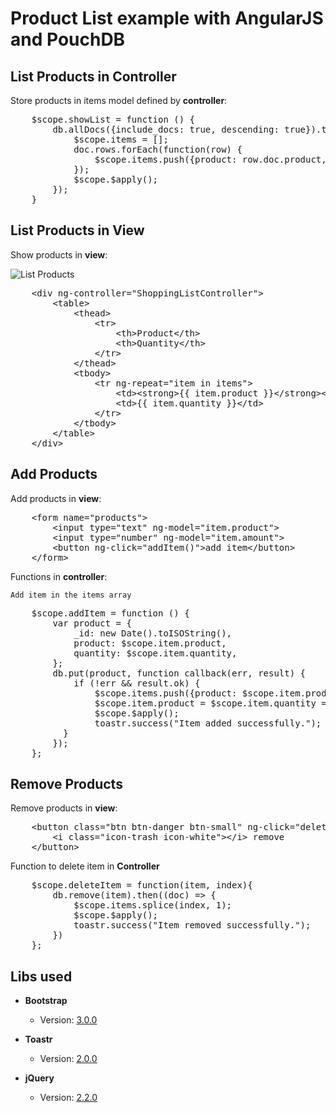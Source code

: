 Product List example with AngularJS and PouchDB
=================================================

List Products in Controller
-----------------------------------
Store products in items model defined by <b>controller</b>:

<pre>
	$scope.showList = function () {
        db.allDocs({include_docs: true, descending: true}).then((doc) => {
            $scope.items = [];
            doc.rows.forEach(function(row) {
                $scope.items.push({product: row.doc.product, quantity: row.doc.quantity, bought: row.doc.bought, _id: row.doc._id, _rev: row.doc._rev});
            });
            $scope.$apply();
        });
    }
</pre>
List Products in View
-----------------------------------
Show products in <b>view</b>:

![List Products](https://github.com/asyncinnovations/angularjs-pouchdb-products-app/tree/master/img/docs/list-products.png)

<pre>
	&lt;div ng-controller="ShoppingListController"&gt;
		&lt;table&gt;
  			&lt;thead&gt;
    			&lt;tr&gt;
      				&lt;th&gt;Product&lt;/th&gt;
      				&lt;th&gt;Quantity&lt;/th&gt;
    			&lt;/tr&gt;
  			&lt;/thead&gt;
  			&lt;tbody&gt;
    			&lt;tr ng-repeat="item in items"&gt;
      				&lt;td&gt;&lt;strong&gt;{{ item.product }}&lt;/strong&gt;&lt;/td&gt;
      				&lt;td&gt;{{ item.quantity }}&lt;/td&gt;
    			&lt;/tr&gt;
  			&lt;/tbody&gt;
		&lt;/table&gt;
	&lt;/div&gt;
</pre>

Add Products
-----------------------------------
Add products in <b>view</b>:

<pre>
	&lt;form name="products"&gt;
    	&lt;input type="text" ng-model="item.product"&gt;
    	&lt;input type="number" ng-model="item.amount"&gt;
    	&lt;button ng-click="addItem()">add item&lt;/button&gt;
	&lt;/form&gt;
</pre>

Functions in <b>controller</b>:

<code>Add item in the items array</code>
<pre>
	$scope.addItem = function () {
        var product = {
            _id: new Date().toISOString(),
            product: $scope.item.product,
            quantity: $scope.item.quantity,
        };
        db.put(product, function callback(err, result) {
            if (!err && result.ok) {
                $scope.items.push({product: $scope.item.product, quantity: $scope.item.quantity, _id: result.ok.id, _rev: result.ok.rev});
                $scope.item.product = $scope.item.quantity = '';
                $scope.$apply();
                toastr.success("Item added successfully.");
          }
        });
    };
</pre>
Remove Products
-----------------------------------
Remove products in <b>view</b>:

<pre>
	&lt;button class="btn btn-danger btn-small" ng-click="deleteItem(item, $index)"&gt;
    	&lt;i class="icon-trash icon-white"&gt;&lt;/i&gt; remove
	&lt;/button&gt;
</pre>

Function to delete item in <b>Controller</b>

<pre>
	$scope.deleteItem = function(item, index){
        db.remove(item).then((doc) => {
            $scope.items.splice(index, 1);
            $scope.$apply();
            toastr.success("Item removed successfully.");
        })
    };
</pre>


Libs used
--------------------------------------------
   * <b>Bootstrap</b>
      * Version: [3.0.0](https://github.com/twbs/bootstrap/archive/v3.0.0.zip)
 
   * <b>Toastr</b>
      * Version: [2.0.0](https://github.com/CodeSeven/toastr/blob/master/toastr.js)
      
   * <b>jQuery</b>
      * Version: [2.2.0](http://code.jquery.com/jquery-2.2.0.js)